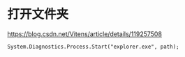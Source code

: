 # 打开文件夹

<https://blog.csdn.net/Vitens/article/details/119257508>

```CSharp
System.Diagnostics.Process.Start("explorer.exe", path);
```
